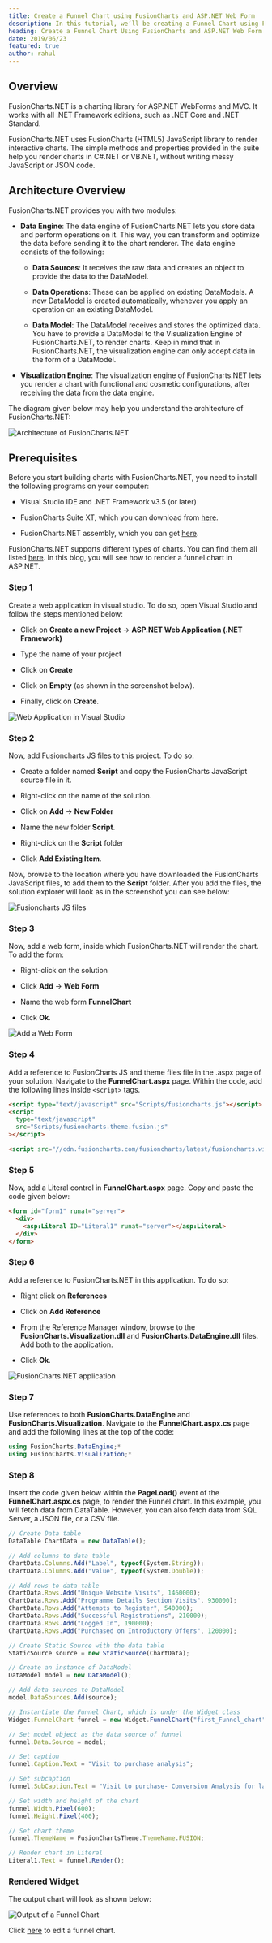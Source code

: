 ```yaml
---
title: Create a Funnel Chart using FusionCharts and ASP.NET Web Form
description: In this tutorial, we’ll be creating a Funnel Chart using Fusioncharts and ASP.NET
heading: Create a Funnel Chart Using FusionCharts and ASP.NET Web Form in .NET Framework
date: 2019/06/23
featured: true
author: rahul
---
```


## Overview

FusionCharts.NET is a charting library for ASP.NET WebForms and MVC. It works with all .NET Framework editions, such as .NET Core and .NET Standard.

FusionCharts.NET uses FusionCharts (HTML5) JavaScript library to render interactive charts. The simple methods and properties provided in the suite help you render charts in C#.NET or VB.NET, without writing messy JavaScript or JSON code.

## Architecture Overview

FusionCharts.NET provides you with two modules:

- **Data Engine**: The data engine of FusionCharts.NET lets you store data and perform operations on it. This way, you can transform and optimize the data before sending it to the chart renderer. The data engine consists of the following:

  - **Data Sources**: It receives the raw data and creates an object to provide the data to the DataModel.

  - **Data Operations**: These can be applied on existing DataModels. A new DataModel is created automatically, whenever you apply an operation on an existing DataModel.

  - **Data Model**: The DataModel receives and stores the optimized data. You have to provide a DataModel to the Visualization Engine of FusionCharts.NET, to render charts. Keep in mind that in FusionCharts.NET, the visualization engine can only accept data in the form of a DataModel.

- **Visualization Engine**: The visualization engine of FusionCharts.NET lets you render a chart with functional and cosmetic configurations, after receiving the data from the data engine.

The diagram given below may help you understand the architecture of FusionCharts.NET:

![Architecture of FusionCharts.NET](/images/create-a-funnel-chart-using-fusioncharts-and-dotnet-image-1.png)

## Prerequisites

Before you start building charts with FusionCharts.NET, you need to install the following programs on your computer:

- Visual Studio IDE and .NET Framework v3.5 (or later)

- FusionCharts Suite XT, which you can download from [here](https://www.fusioncharts.com/download/fusioncharts-suite-xt?version=2&utm_expid=.oTKMCb4yRvC-v0Bh2zt4KA.1&utm_referrer=https%3A%2F%2Fwww.fusioncharts.com%2Fdownload%2Ffusioncharts-suite-xt%3Fversion%3D2).

- FusionCharts.NET assembly, which you can get [here](https://www.fusioncharts.com/dev/fusioncharts-aspnet-visualization/getting-started/install-fusioncharts-net).

FusionCharts.NET supports different types of charts. You can find them all listed [here](https://www.fusioncharts.com/dev/fusioncharts-aspnet-visualization/chart-types/list-of-charts-in-fusioncharts-net). In this blog, you will see how to render a funnel chart in ASP.NET.

### Step 1

Create a web application in visual studio. To do so, open Visual Studio and follow the steps mentioned below:

- Click on **Create a new Project** → **ASP.NET Web Application (.NET Framework)**

- Type the name of your project

- Click on **Create**

- Click on **Empty** (as shown in the screenshot below).

- Finally, click on **Create**.

![Web Application in Visual Studio](/images/create-a-funnel-chart-using-fusioncharts-and-dotnet-image-2.png)

### Step 2

Now, add Fusioncharts JS files to this project. To do so:

- Create a folder named **Script** and copy the FusionCharts JavaScript source file in it.

- Right-click on the name of the solution.

- Click on **Add** → **New Folder**

- Name the new folder **Script**.

- Right-click on the **Script** folder

- Click **Add Existing Item**.

Now, browse to the location where you have downloaded the FusionCharts JavaScript files, to add them to the **Script** folder. After you add the files, the solution explorer will look as in the screenshot you can see below:

![Fusioncharts JS files](/images/create-a-funnel-chart-using-fusioncharts-and-dotnet-image-3.png)

### Step 3

Now, add a web form, inside which FusionCharts.NET will render the chart. To add the form:

- Right-click on the solution

- Click **Add** → **Web Form**

- Name the web form **FunnelChart**

- Click **Ok**.

![Add a Web Form](/images/create-a-funnel-chart-using-fusioncharts-and-dotnet-image-4.png)

### Step 4

Add a reference to FusionCharts JS and theme files file in the .aspx page of your solution. Navigate to the **FunnelChart.aspx** page. Within the code, add the following lines inside `<script>` tags.

```html
<script type="text/javascript" src="Scripts/fusioncharts.js"></script>
<script
  type="text/javascript"
  src="Scripts/fusioncharts.theme.fusion.js"
></script>

<script src="//cdn.fusioncharts.com/fusioncharts/latest/fusioncharts.widgets.js"></script>
```

### Step 5

Now, add a Literal control in **FunnelChart.aspx** page. Copy and paste the code given below:

```html
<form id="form1" runat="server">
  <div>
    <asp:Literal ID="Literal1" runat="server"></asp:Literal>
  </div>
</form>
```

### Step 6

Add a reference to FusionCharts.NET in this application. To do so:

- Right click on **References**

- Click on **Add Reference**

- From the Reference Manager window, browse to the **FusionCharts.Visualization.dll** and **FusionCharts.DataEngine.dll** files. Add both to the application.

- Click **Ok**.

![FusionCharts.NET application](/images/create-a-funnel-chart-using-fusioncharts-and-dotnet-image-5.png)

### Step 7

Use references to both **FusionCharts.DataEngine** and **FusionCharts.Visualization**. Navigate to the **FunnelChart.aspx.cs** page and add the following lines at the top of the code:

```csharp
using FusionCharts.DataEngine;*
using FusionCharts.Visualization;*
```

### Step 8

Insert the code given below within the **PageLoad()** event of the **FunnelChart.aspx.cs** page, to render the Funnel chart. In this example, you will fetch data from DataTable. However, you can also fetch data from SQL Server, a JSON file, or a CSV file.

```js
// Create Data table
DataTable ChartData = new DataTable();

// Add columns to data table
ChartData.Columns.Add("Label", typeof(System.String));
ChartData.Columns.Add("Value", typeof(System.Double));

// Add rows to data table
ChartData.Rows.Add("Unique Website Visits", 1460000);
ChartData.Rows.Add("Programme Details Section Visits", 930000);
ChartData.Rows.Add("Attempts to Register", 540000);
ChartData.Rows.Add("Successful Registrations", 210000);
ChartData.Rows.Add("Logged In", 190000);
ChartData.Rows.Add("Purchased on Introductory Offers", 120000);

// Create Static Source with the data table
StaticSource source = new StaticSource(ChartData);

// Create an instance of DataModel
DataModel model = new DataModel();

// Add data sources to DataModel
model.DataSources.Add(source);

// Instantiate the Funnel Chart, which is under the Widget class
Widget.FunnelChart funnel = new Widget.FunnelChart("first_Funnel_chart");

// Set model object as the data source of funnel
funnel.Data.Source = model;

// Set caption
funnel.Caption.Text = "Visit to purchase analysis";

// Set subcaption
funnel.SubCaption.Text = "Visit to purchase- Conversion Analysis for last year";

// Set width and height of the chart
funnel.Width.Pixel(600);
funnel.Height.Pixel(400);

// Set chart theme
funnel.ThemeName = FusionChartsTheme.ThemeName.FUSION;

// Render chart in Literal
Literal1.Text = funnel.Render();
```

### Rendered Widget

The output chart will look as shown below:

![Output of a Funnel Chart](/images/create-a-funnel-chart-using-fusioncharts-and-dotnet-image-6.png)

Click [here](https://dotnetfiddle.net/FWAZel) to edit a funnel chart.
